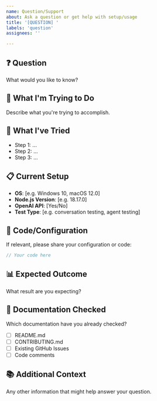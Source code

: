 ```yaml
---
name: Question/Support
about: Ask a question or get help with setup/usage
title: '[QUESTION] '
labels: 'question'
assignees: ''

---
```


## ❓ Question
What would you like to know?

## 🎯 What I'm Trying to Do
Describe what you're trying to accomplish.

## 🔧 What I've Tried
- Step 1: ...
- Step 2: ...
- Step 3: ...

## 📋 Current Setup
- **OS**: [e.g. Windows 10, macOS 12.0]
- **Node.js Version**: [e.g. 18.17.0]
- **OpenAI API**: [Yes/No]
- **Test Type**: [e.g. conversation testing, agent testing]

## 📝 Code/Configuration
If relevant, please share your configuration or code:

```javascript
// Your code here
```

## 📊 Expected Outcome
What result are you expecting?

## 🔗 Documentation Checked
Which documentation have you already checked?
- [ ] README.md
- [ ] CONTRIBUTING.md
- [ ] Existing GitHub Issues
- [ ] Code comments

## 📚 Additional Context
Any other information that might help answer your question.
